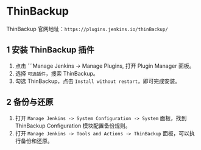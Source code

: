 # ThinBackup

ThinBackup 官网地址：```https://plugins.jenkins.io/thinBackup/```

## 1 安装 ThinBackup 插件

1. 点击 ```Manage Jenkins -> Manage Plugins, 打开 Plugin Manager 面板。
2. 选择 ```可选插件```，搜索 ThinBackup。
3. 勾选 ThinBackup，点击 ```Install without restart```，即可完成安装。

## 2 备份与还原

1. 打开 ```Manage Jenkins -> System Configuration -> System``` 面板，找到 ThinBackup Configuration 模块配置备份规则。
2. 打开 ```Manage Jenkins -> Tools and Actions -> ThinBackup``` 面板，可以执行备份和还原。
